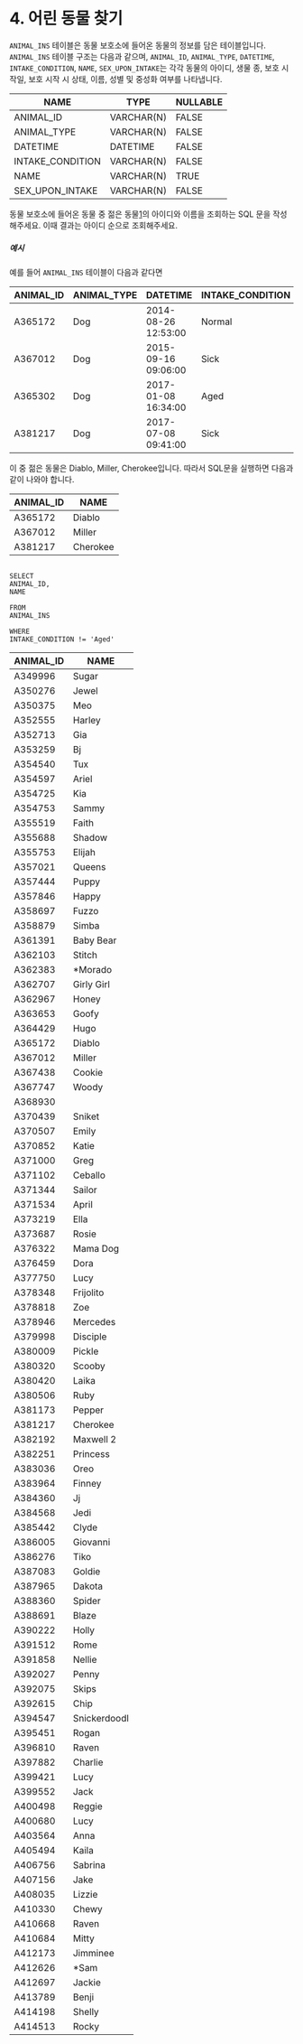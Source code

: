# 4. 어린 동물 찾기

`ANIMAL_INS` 테이블은 동물 보호소에 들어온 동물의 정보를 담은 테이블입니다. `ANIMAL_INS` 테이블 구조는 다음과 같으며, `ANIMAL_ID`, `ANIMAL_TYPE`, `DATETIME`, `INTAKE_CONDITION`, `NAME`, `SEX_UPON_INTAKE`는 각각 동물의 아이디, 생물 종, 보호 시작일, 보호 시작 시 상태, 이름, 성별 및 중성화 여부를 나타냅니다.

| NAME             | TYPE       | NULLABLE |
| ---------------- | ---------- | -------- |
| ANIMAL_ID        | VARCHAR(N) | FALSE    |
| ANIMAL_TYPE      | VARCHAR(N) | FALSE    |
| DATETIME         | DATETIME   | FALSE    |
| INTAKE_CONDITION | VARCHAR(N) | FALSE    |
| NAME             | VARCHAR(N) | TRUE     |
| SEX_UPON_INTAKE  | VARCHAR(N) | FALSE    |

동물 보호소에 들어온 동물 중 젊은 동물[1](https://programmers.co.kr/learn/courses/30/lessons/59037#fn1)의 아이디와 이름을 조회하는 SQL 문을 작성해주세요. 이때 결과는 아이디 순으로 조회해주세요.

##### 예시

예를 들어 `ANIMAL_INS` 테이블이 다음과 같다면

| ANIMAL_ID | ANIMAL_TYPE | DATETIME            | INTAKE_CONDITION | NAME     | SEX_UPON_INTAKE |
| --------- | ----------- | ------------------- | ---------------- | -------- | --------------- |
| A365172   | Dog         | 2014-08-26 12:53:00 | Normal           | Diablo   | Neutered Male   |
| A367012   | Dog         | 2015-09-16 09:06:00 | Sick             | Miller   | Neutered Male   |
| A365302   | Dog         | 2017-01-08 16:34:00 | Aged             | Minnie   | Spayed Female   |
| A381217   | Dog         | 2017-07-08 09:41:00 | Sick             | Cherokee | Neutered Male   |

이 중 젊은 동물은 Diablo, Miller, Cherokee입니다. 따라서 SQL문을 실행하면 다음과 같이 나와야 합니다.

| ANIMAL_ID | NAME     |
| --------- | -------- |
| A365172   | Diablo   |
| A367012   | Miller   |
| A381217   | Cherokee |

```mysql

SELECT
ANIMAL_ID,
NAME

FROM
ANIMAL_INS

WHERE
INTAKE_CONDITION != 'Aged'
```

| ANIMAL_ID | NAME         |
| --------- | ------------ |
| A349996   | Sugar        |
| A350276   | Jewel        |
| A350375   | Meo          |
| A352555   | Harley       |
| A352713   | Gia          |
| A353259   | Bj           |
| A354540   | Tux          |
| A354597   | Ariel        |
| A354725   | Kia          |
| A354753   | Sammy        |
| A355519   | Faith        |
| A355688   | Shadow       |
| A355753   | Elijah       |
| A357021   | Queens       |
| A357444   | Puppy        |
| A357846   | Happy        |
| A358697   | Fuzzo        |
| A358879   | Simba        |
| A361391   | Baby Bear    |
| A362103   | Stitch       |
| A362383   | *Morado      |
| A362707   | Girly Girl   |
| A362967   | Honey        |
| A363653   | Goofy        |
| A364429   | Hugo         |
| A365172   | Diablo       |
| A367012   | Miller       |
| A367438   | Cookie       |
| A367747   | Woody        |
| A368930   |              |
| A370439   | Sniket       |
| A370507   | Emily        |
| A370852   | Katie        |
| A371000   | Greg         |
| A371102   | Ceballo      |
| A371344   | Sailor       |
| A371534   | April        |
| A373219   | Ella         |
| A373687   | Rosie        |
| A376322   | Mama Dog     |
| A376459   | Dora         |
| A377750   | Lucy         |
| A378348   | Frijolito    |
| A378818   | Zoe          |
| A378946   | Mercedes     |
| A379998   | Disciple     |
| A380009   | Pickle       |
| A380320   | Scooby       |
| A380420   | Laika        |
| A380506   | Ruby         |
| A381173   | Pepper       |
| A381217   | Cherokee     |
| A382192   | Maxwell 2    |
| A382251   | Princess     |
| A383036   | Oreo         |
| A383964   | Finney       |
| A384360   | Jj           |
| A384568   | Jedi         |
| A385442   | Clyde        |
| A386005   | Giovanni     |
| A386276   | Tiko         |
| A387083   | Goldie       |
| A387965   | Dakota       |
| A388360   | Spider       |
| A388691   | Blaze        |
| A390222   | Holly        |
| A391512   | Rome         |
| A391858   | Nellie       |
| A392027   | Penny        |
| A392075   | Skips        |
| A392615   | Chip         |
| A394547   | Snickerdoodl |
| A395451   | Rogan        |
| A396810   | Raven        |
| A397882   | Charlie      |
| A399421   | Lucy         |
| A399552   | Jack         |
| A400498   | Reggie       |
| A400680   | Lucy         |
| A403564   | Anna         |
| A405494   | Kaila        |
| A406756   | Sabrina      |
| A407156   | Jake         |
| A408035   | Lizzie       |
| A410330   | Chewy        |
| A410668   | Raven        |
| A410684   | Mitty        |
| A412173   | Jimminee     |
| A412626   | *Sam         |
| A412697   | Jackie       |
| A413789   | Benji        |
| A414198   | Shelly       |
| A414513   | Rocky        |